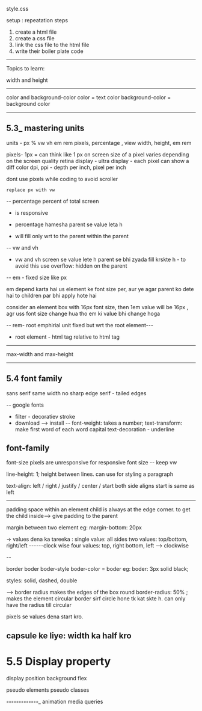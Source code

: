 style.css

setup : 
repeatation steps 
1. create a html file
2. create a css file
3. link the css file to the html file
4. write their boiler plate code

_____________________________________________________

Topics to learn: 

width and height

____

color and background-color
color = text color
background-color = background color

___

## 5.3_ mastering units

units - px % vw vh em rem
pixels, percentage , view width, height, em rem 

pixels- 1px = can think like 1 px on screen
size of a pixel varies depending on the screen quality 
retina display - ultra display - each pixel can show a diff color
dpi, ppi - depth per inch, pixel per inch 

dont use pixels while coding to avoid scroller 


    replace px with vw


-- 
percentage 
percent of total screen 
- is responsive 

- percentage hamesha parent se value leta h
- will fill only wrt to the parent within the parent 


--
vw and vh
- vw and vh screen se value lete h 
parent se bhi zyada fill krskte h - to avoid this use overflow: hidden on the parent 

--
em - fixed size like px

em depend karta hai us element ke font size per, 
aur ye agar parent ko dete hai to children par bhi apply hote hai 

consider an element box with 16px font size, then 1em value will be 16px , 
agr uss font size change hua tho em ki value bhi  change hoga 


--
rem- root emphirial unit fixed but wrt the root element--- 
- root element - html tag
relative to html tag 


____

max-width and max-height



________________________________________________

## 5.4 font family 
sans serif same width no sharp edge 
serif - tailed edges 

-- 
google fonts
- filter - decoratiev stroke 
- download --> install 
--
font-weight: takes a number;
text-transform: make first word of each word capital
text-decoration - underline 



font-family 
--
font-size
pixels are unresponsive 
for responsive font size -- keep vw

line-height: 1;
height between lines. can use for styling a paragraph

text-align: left / right / justify / center / start
both side aligns
start is same as left 

---
padding
space within an element 
child is always at the edge corner. 
to get the child inside--> 
give padding to the parent 


margin
between two element 
eg: margin-bottom: 20px

-> values dena ka tareeka : 
single value: all sides 
two values: top/bottom, right/left ------clock wise 
four values: top, right bottom, left --> clockwise 

--

border
boder boder-style boder-color = boder 
eg: boder: 3px solid black;

styles: solid, dashed, double


--> border radius 
makes the edges of the box round
border-radius: 50% ; makes the element circular 
border sirf circle hone tk kat skte h. can only have the radius till circular

pixels se values dena start kro. 

capsule ke liye: width ka half kro
--

# 5.5 Display property 
display
position
background
flex

pseudo elements
pseudo classes

___________________-------------____________________
animation
media queries

